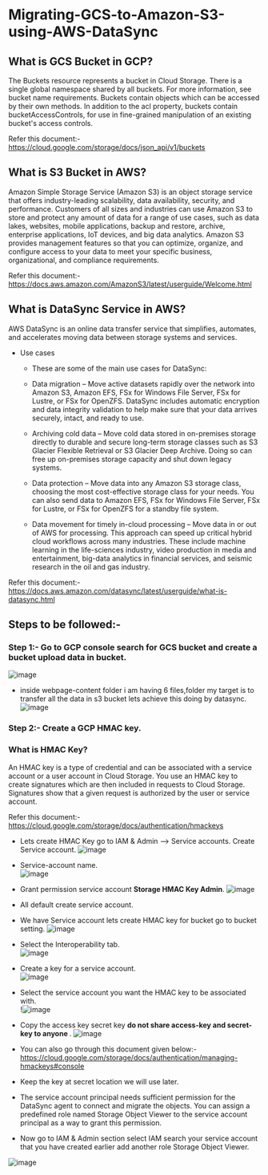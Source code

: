# Migrating-GCS-to-Amazon-S3-using-AWS-DataSync

## What is GCS Bucket in GCP?
The Buckets resource represents a bucket in Cloud Storage. There is a single global namespace shared by all buckets. For more information, see bucket name requirements.
Buckets contain objects which can be accessed by their own methods. In addition to the acl property, buckets contain bucketAccessControls, for use in fine-grained manipulation of an existing bucket's access controls.

Refer this document:- https://cloud.google.com/storage/docs/json_api/v1/buckets

## What is S3 Bucket in AWS?
Amazon Simple Storage Service (Amazon S3) is an object storage service that offers industry-leading scalability, data availability, security, and performance. Customers of all sizes and industries can use Amazon S3 to store and protect any amount of data for a range of use cases, such as data lakes, websites, mobile applications, backup and restore, archive, enterprise applications, IoT devices, and big data analytics. Amazon S3 provides management features so that you can optimize, organize, and configure access to your data to meet your specific business, organizational, and compliance requirements.

Refer this document:- https://docs.aws.amazon.com/AmazonS3/latest/userguide/Welcome.html

## What is DataSync Service in AWS? 
AWS DataSync is an online data transfer service that simplifies, automates, and accelerates moving data between storage systems and services.

- Use cases
  - These are some of the main use cases for DataSync:

  - Data migration – Move active datasets rapidly over the network into Amazon S3, Amazon EFS, FSx for Windows File Server, FSx for Lustre, or FSx for OpenZFS. DataSync includes automatic encryption and data integrity validation to help make sure that your data arrives securely, intact, and ready to use.

  - Archiving cold data – Move cold data stored in on-premises storage directly to durable and secure long-term storage classes such as S3 Glacier Flexible Retrieval or S3 Glacier Deep Archive. Doing so can free up on-premises storage capacity and shut down legacy systems.

  - Data protection – Move data into any Amazon S3 storage class, choosing the most cost-effective storage class for your needs. You can also send data to Amazon EFS, FSx for Windows File Server, FSx for Lustre, or FSx for OpenZFS for a standby file system.

  - Data movement for timely in-cloud processing – Move data in or out of AWS for processing. This approach can speed up critical hybrid cloud workflows across many industries. These include machine learning in the life-sciences industry, video production in media and entertainment, big-data analytics in financial services, and seismic research in the oil and gas industry.

Refer this document:- https://docs.aws.amazon.com/datasync/latest/userguide/what-is-datasync.html


## Steps to be followed:- 
### Step 1:- Go to GCP console search for GCS bucket and create a bucket upload data in bucket.
![image](https://user-images.githubusercontent.com/63963025/200155068-972cf1cc-84d0-4344-a1ea-95e173794659.png)

- inside webpage-content folder i am having 6 files,folder my target is to transfer all the data in s3 bucket lets achieve this doing by datasync. 
![image](https://user-images.githubusercontent.com/63963025/200155153-d014eea4-8050-4078-9d5d-7fa1b7b45e9a.png)

### Step 2:- Create a GCP HMAC key. 
### What is HMAC Key? 
An HMAC key is a type of credential and can be associated with a service account or a user account in Cloud Storage. You use an HMAC key to create signatures which are then included in requests to Cloud Storage. Signatures show that a given request is authorized by the user or service account.

Refer this document:- https://cloud.google.com/storage/docs/authentication/hmackeys

- Lets create HMAC Key go to IAM & Admin --> Service accounts. Create Service account. 
![image](https://user-images.githubusercontent.com/63963025/200159434-5aeb8c40-6799-4abb-89fd-a42d3c4f857c.png)

- Service-account name. </br>
![image](https://user-images.githubusercontent.com/63963025/200159474-42a2d9f2-7bbb-4f5e-b59f-e69639b2a57a.png)

- Grant permission service account <b>Storage HMAC Key Admin</b>. 
![image](https://user-images.githubusercontent.com/63963025/200159618-30b8ae74-25cf-433d-a867-11f8a956dfa6.png)

- All default create service account.

- We have Service account lets create HMAC key for bucket go to bucket setting. 
![image](https://user-images.githubusercontent.com/63963025/200159808-380d651c-1878-43e2-8a2a-95533b7315d2.png)

- Select the Interoperability tab. </br>
![image](https://user-images.githubusercontent.com/63963025/200159874-b304e1cd-0233-46a4-89dc-d92223af6189.png)

- Create a key for a service account. </br>
![image](https://user-images.githubusercontent.com/63963025/200159954-3b49813b-d315-47a7-ac11-c904a8384241.png)

- Select the service account you want the HMAC key to be associated with. </br>
!![image](https://user-images.githubusercontent.com/63963025/200161285-fe2903ad-cf3d-42e9-90d7-7faf837de84b.png)


- Copy the access key secret key <b> do not share access-key and secret-key to anyone </b>. 
![image](https://user-images.githubusercontent.com/63963025/200161333-1a109be3-eaf1-447a-a5e0-7eb6aabd5f83.png)


- You can also go through this document given below:- https://cloud.google.com/storage/docs/authentication/managing-hmackeys#console 
- Keep the key at secret location we will use later. 
- The service account principal needs sufficient permission for the DataSync agent to connect and migrate the objects. You can assign a predefined role named Storage Object Viewer to the service account principal as a way to grant this permission.
- Now go to IAM & Admin section select IAM search your service account that you have created earlier add another role Storage Object Viewer.

![image](https://user-images.githubusercontent.com/63963025/200161234-fceecdb7-326a-4aca-b107-2b53d06f82eb.png)



